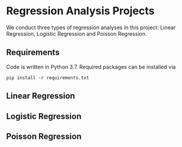 # Regression Analysis Projects
We conduct three types of regression analyses in this project: Linear Regression, Logistic Regression and Poisson Regression.

## Requirements
Code is written in Python 3.7. Required packages can be installed via
```
pip install -r requirements.txt
```

## Linear Regression

## Logistic Regression

## Poisson Regression
